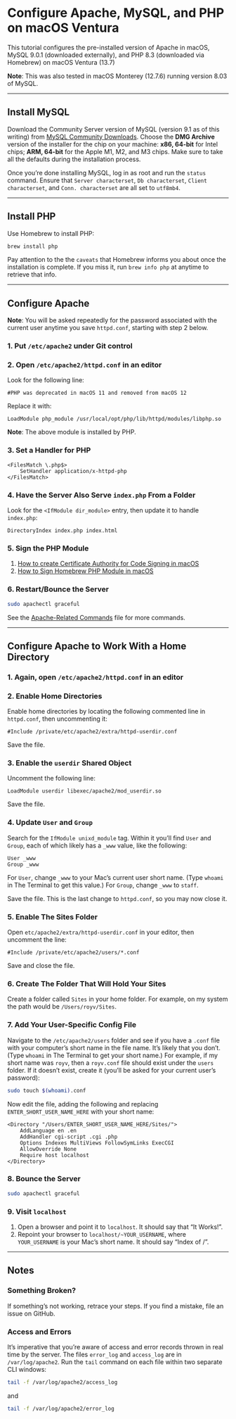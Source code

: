 # Configure Apache, MySQL, and PHP on macOS Ventura

This tutorial configures the pre-installed version of Apache in macOS, MySQL 9.0.1 (downloaded externally), and PHP 8.3 (downloaded via Homebrew) on macOS Ventura (13.7)

**Note**: This was also tested in macOS Monterey (12.7.6) running version 8.03 of MySQL.

---

## Install MySQL

Download the Community Server version of MySQL (version 9.1 as of this writing) from [MySQL Community Downloads](https://dev.mysql.com/downloads/mysql/). Choose the **DMG Archive** version of the installer for the chip on your machine: **x86, 64-bit** for Intel chips; **ARM, 64-bit** for the Apple M1, M2, and M3 chips. Make sure to take all the defaults during the installation process.

Once you’re done installing MySQL, log in as root and run the `status` command. Ensure that `Server characterset`, `Db characterset`, `Client characterset`, and `Conn. characterset` are all set to `utf8mb4`.

---

## Install PHP

Use Homebrew to install PHP:

```bash
brew install php
```

Pay attention to the the `caveats` that Homebrew informs you about once the installation is complete. If you miss it, run `brew info php` at anytime to retrieve that info.

---

## Configure Apache

**Note**: You will be asked repeatedly for the password associated with the current user anytime you save `httpd.conf`, starting with step 2 below.

### 1. Put `/etc/apache2` under Git control

### 2. Open `/etc/apache2/httpd.conf` in an editor

Look for the following line:

```apacheconf
#PHP was deprecated in macOS 11 and removed from macOS 12
```

Replace it with:

```apacheconf
LoadModule php_module /usr/local/opt/php/lib/httpd/modules/libphp.so
```

**Note**: The above module is installed by PHP.

### 3. Set a Handler for PHP

```apacheconf
<FilesMatch \.php$>
    SetHandler application/x-httpd-php
</FilesMatch>
```

### 4. Have the Server Also Serve `index.php` From a Folder

Look for the `<IfModule dir_module>` entry, then update it to handle `index.php`:

```apacheconf
DirectoryIndex index.php index.html
```

### 5. Sign the PHP Module

1. [How to create Certificate Authority for Code Signing in macOS](https://www.simplified.guide/macos/keychain-ca-code-signing-create)
2. [How to Sign Homebrew PHP Module in macOS](https://www.simplified.guide/macos/apache-php-homebrew-codesign)

### 6. Restart/Bounce the Server

```bash
sudo apachectl graceful
```

See the [Apache-Related Commands](some-apache-commands.md) file for more commands.

---

## Configure Apache to Work With a Home Directory

### 1. Again, open `/etc/apache2/httpd.conf` in an editor

### 2. Enable Home Directories

Enable home directories by locating the following commented line in
`httpd.conf`, then uncommenting it:

```apacheconf
#Include /private/etc/apache2/extra/httpd-userdir.conf
```

Save the file.

### 3. Enable the `userdir` Shared Object

Uncomment the following line:

```apacheconf
LoadModule userdir libexec/apache2/mod_userdir.so
```

Save the file.

### 4. Update `User` and `Group`

Search for the `IfModule unixd_module` tag. Within it you’ll find `User` and `Group`, each of which likely has a `_www` value, like the following:

```apacheconf
User _www
Group _www
```

For `User`, change `_www` to your Mac’s current user short name. (Type `whoami` in The Terminal to get this value.) For `Group`, change `_www` to `staff`.

Save the file. This is the last change to `httpd.conf`, so you may now close it.

### 5. Enable The Sites Folder

Open `etc/apache2/extra/httpd-userdir.conf` in your editor, then uncomment the
line:

```apacheconf
#Include /private/etc/apache2/users/*.conf
```

Save and close the file.

### 6. Create The Folder That Will Hold Your Sites

Create a folder called `Sites` in your home folder. For example, on my system
the path would be `/Users/royv/Sites`.

### 7. Add Your User-Specific Config File

Navigate to the `/etc/apache2/users` folder and see if you have a `.conf` file with your computer’s short name in the file name. It’s likely that you don’t. (Type `whoami` in The Terminal to get your short name.) For example, if my short name was `royv`, then a `royv.conf` file should exist under the `users` folder. If it doesn’t exist, create it (you’ll be asked for your current user’s password):

```bash
sudo touch $(whoami).conf
```

Now edit the file, adding the following and replacing `ENTER_SHORT_USER_NAME_HERE` with your short name:

```apacheconf
<Directory "/Users/ENTER_SHORT_USER_NAME_HERE/Sites/"> 
    AddLanguage en .en
    AddHandler cgi-script .cgi .php
    Options Indexes MultiViews FollowSymLinks ExecCGI
    AllowOverride None
    Require host localhost
</Directory>
```

### 8. Bounce the Server

```bash
sudo apachectl graceful
```

### 9. Visit `localhost`

1. Open a browser and point it to `localhost`. It should say that “It Works!”.
2. Repoint your browser to `localhost/~YOUR_USERNAME`, where `YOUR_USERNAME` is your Mac’s short name. It should say “Index of /”.

---

## Notes

### Something Broken?

If something’s not working, retrace your steps. If you find a mistake, file an issue on GitHub.

### Access and Errors

It’s imperative that you’re aware of access and error records thrown in real time by the server. The files `error_log` and `access_log` are in `/var/log/apache2`. Run the `tail` command on each file within two separate CLI windows:

```bash
tail -f /var/log/apache2/access_log
```

and

```bash
tail -f /var/log/apache2/error_log
```
